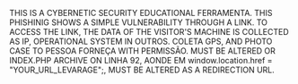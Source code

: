 THIS IS A CYBERNETIC SECURITY EDUCATIONAL FERRAMENTA.
THIS PHISHINIG SHOWS A SIMPLE VULNERABILITY THROUGH A LINK. TO ACCESS THE LINK, THE DATA OF THE VISITOR'S MACHINE IS COLLECTED AS IP, OPERATIONAL SYSTEM IN OUTROS. COLETA GPS, AND PHOTO CASE TO PESSOA FORNEÇA WITH PERMISSÃO.
MUST BE ALTERED OR INDEX.PHP ARCHIVE ON LINHA 92, AONDE EM window.location.href = "YOUR_URL_LEVARAGE";, MUST BE ALTERED AS A REDIRECTION URL.
